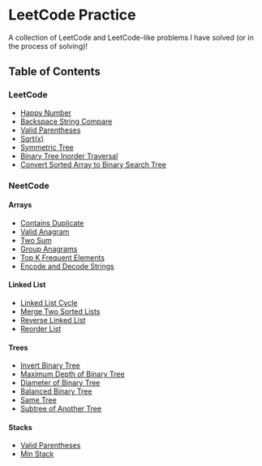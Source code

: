 # LeetCode Practice
A collection of LeetCode and LeetCode-like problems I have solved (or in the process of solving)!

## Table of Contents
### LeetCode
- <a href="./leetcode/happyNumber.java">Happy Number</a>
- <a href="./leetcode/backspace_string_compare.py">Backspace String Compare</a>
- <a href="./leetcode/validParentheses.js">Valid Parentheses</a>
- <a href="./leetcode/my_sqrt.py">Sqrt(x)</a>
- <a href="./leetcode/symmetric_tree.py">Symmetric Tree</a>
- <a href="./leetcode/binary_tree_inorder_traversal.py">Binary Tree Inorder Traversal</a>
- <a href="./leetcode/convert_sorted_array_to_binary_search_tree.py">Convert Sorted Array to Binary Search Tree</a>

### NeetCode
#### Arrays
- <a href="./neetcode/arrays/contains_duplicate.py">Contains Duplicate</a>
- <a href="./neetcode/arrays/valid_anagram.py">Valid Anagram</a>
- <a href="./neetcode/arrays/two_sum.py">Two Sum</a>
- <a href="./neetcode/arrays/group_anagrams.py">Group Anagrams</a>
- <a href="./neetcode/arrays/top_k_frequent_elements.py">Top K Frequent Elements</a>
- <a href="./neetcode/arrays/encode_and_decode_strings.py">Encode and Decode Strings</a>

#### Linked List
- <a href="./neetcode/linked list/linked_list_cycle.py">Linked List Cycle</a>
- <a href="./neetcode/linked list/merge_two_sorted_lists.py">Merge Two Sorted Lists</a>
- <a href="./neetcode/linked list/reverse_linked_list.py">Reverse Linked List</a>
- <a href="./neetcode/linked list/reorder_list.py">Reorder List</a>

#### Trees
- <a href="./neetcode/trees/invert_binary_tree.py">Invert Binary Tree</a>
- <a href="./neetcode/trees/maximum_depth_of_binary_tree.py">Maximum Depth of Binary Tree</a>
- <a href="./neetcode/trees/diameter_of_binary_tree.py">Diameter of Binary Tree</a>
- <a href="./neetcode/trees/balanced_binary_tree.py">Balanced Binary Tree</a>
- <a href="./neetcode/trees/same_tree.py">Same Tree</a>
- <a href="./neetcode/trees/subtree_of_another_tree.py">Subtree of Another Tree</a>

#### Stacks
- <a href="./neetcode/stacks/valid_parentheses.py">Valid Parentheses</a>
- <a href="./neetcode/stacks/min_stack.py">Min Stack</a>